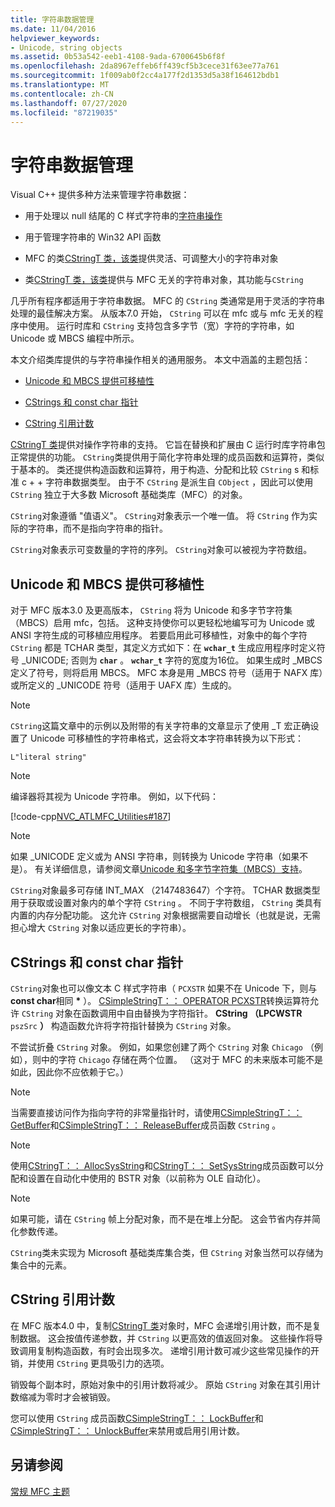```yaml
---
title: 字符串数据管理
ms.date: 11/04/2016
helpviewer_keywords:
- Unicode, string objects
ms.assetid: 0b53a542-eeb1-4108-9ada-6700645b6f8f
ms.openlocfilehash: 2da8967effeb6ff439cf5b3cece31f63ee77a761
ms.sourcegitcommit: 1f009ab0f2cc4a177f2d1353d5a38f164612bdb1
ms.translationtype: MT
ms.contentlocale: zh-CN
ms.lasthandoff: 07/27/2020
ms.locfileid: "87219035"
---
```

# <a name="string-data-management"></a>字符串数据管理

Visual C++ 提供多种方法来管理字符串数据：

- 用于处理以 null 结尾的 C 样式字符串的[字符串操作](../c-runtime-library/string-manipulation-crt.md)

- 用于管理字符串的 Win32 API 函数

- MFC 的类[CStringT 类，该类](../atl-mfc-shared/reference/cstringt-class.md)提供灵活、可调整大小的字符串对象

- 类[CStringT 类，该类](../atl-mfc-shared/reference/cstringt-class.md)提供与 MFC 无关的字符串对象，其功能与`CString`

几乎所有程序都适用于字符串数据。 MFC 的 `CString` 类通常是用于灵活的字符串处理的最佳解决方案。 从版本7.0 开始， `CString` 可以在 mfc 或与 mfc 无关的程序中使用。 运行时库和 `CString` 支持包含多字节（宽）字符的字符串，如 Unicode 或 MBCS 编程中所示。

本文介绍类库提供的与字符串操作相关的通用服务。 本文中涵盖的主题包括：

- [Unicode 和 MBCS 提供可移植性](#_core_unicode_and_mbcs_provide_portability)

- [CStrings 和 const char 指针](#_core_cstrings_and_const_char_pointers)

- [CString 引用计数](#_core_cstring_reference_counting)

[CStringT 类](../atl-mfc-shared/reference/cstringt-class.md)提供对操作字符串的支持。 它旨在替换和扩展由 C 运行时库字符串包正常提供的功能。 `CString`类提供用于简化字符串处理的成员函数和运算符，类似于基本的。 类还提供构造函数和运算符，用于构造、分配和比较 `CString` s 和标准 c + + 字符串数据类型。 由于不 `CString` 是派生自 `CObject` ，因此可以使用 `CString` 独立于大多数 Microsoft 基础类库（MFC）的对象。

`CString`对象遵循 "值语义"。 `CString`对象表示一个唯一值。 将 `CString` 作为实际的字符串，而不是指向字符串的指针。

`CString`对象表示可变数量的字符的序列。 `CString`对象可以被视为字符数组。

## <a name="unicode-and-mbcs-provide-portability"></a><a name="_core_unicode_and_mbcs_provide_portability"></a>Unicode 和 MBCS 提供可移植性

对于 MFC 版本3.0 及更高版本， `CString` 将为 Unicode 和多字节字符集（MBCS）启用 mfc，包括。 这种支持使你可以更轻松地编写可为 Unicode 或 ANSI 字符生成的可移植应用程序。 若要启用此可移植性，对象中的每个字符 `CString` 都是 TCHAR 类型，其定义方式如下：在 **`wchar_t`** 生成应用程序时定义符号 _UNICODE; 否则为 **`char`** 。 **`wchar_t`** 字符的宽度为16位。 如果生成时 _MBCS 定义了符号，则将启用 MBCS。 MFC 本身是用 _MBCS 符号（适用于 NAFX 库）或所定义的 _UNICODE 符号（适用于 UAFX 库）生成的。

> [!NOTE]
> `CString`这篇文章中的示例以及附带的有关字符串的文章显示了使用 _T 宏正确设置了 Unicode 可移植性的字符串格式，这会将文本字符串转换为以下形式：

`L"literal string"`

> [!NOTE]
> 编译器将其视为 Unicode 字符串。 例如，以下代码：

[!code-cpp[NVC_ATLMFC_Utilities#187](../atl-mfc-shared/codesnippet/cpp/string-data-management_1.cpp)]

> [!NOTE]
> 如果 _UNICODE 定义或为 ANSI 字符串，则转换为 Unicode 字符串（如果不是）。 有关详细信息，请参阅文章[Unicode 和多字节字符集（MBCS）支持](../atl-mfc-shared/unicode-and-multibyte-character-set-mbcs-support.md)。

`CString`对象最多可存储 INT_MAX （2147483647）个字符。 TCHAR 数据类型用于获取或设置对象内的单个字符 `CString` 。 不同于字符数组， `CString` 类具有内置的内存分配功能。 这允许 `CString` 对象根据需要自动增长（也就是说，无需担心增大 `CString` 对象以适应更长的字符串）。

## <a name="cstrings-and-const-char-pointers"></a><a name="_core_cstrings_and_const_char_pointers"></a>CStrings 和 const char 指针

`CString`对象也可以像文本 C 样式字符串（ `PCXSTR` 如果不在 Unicode 下，则与**const char**相同 <strong>\*</strong> ）。 [CSimpleStringT：： OPERATOR PCXSTR](../atl-mfc-shared/reference/csimplestringt-class.md#operator_pcxstr)转换运算符允许 `CString` 对象在函数调用中自由替换为字符指针。 **CString （LPCWSTR** `pszSrc` **）** 构造函数允许将字符指针替换为 `CString` 对象。

不尝试折叠 `CString` 对象。 例如，如果您创建了两个 `CString` 对象 `Chicago` （例如），则中的字符 `Chicago` 存储在两个位置。 （这对于 MFC 的未来版本可能不是如此，因此你不应依赖于它。）

> [!NOTE]
> 当需要直接访问作为指向字符的非常量指针时，请使用[CSimpleStringT：： GetBuffer](../atl-mfc-shared/reference/csimplestringt-class.md#getbuffer)和[CSimpleStringT：： ReleaseBuffer](../atl-mfc-shared/reference/csimplestringt-class.md#releasebuffer)成员函数 `CString` 。

> [!NOTE]
> 使用[CStringT：： AllocSysString](../atl-mfc-shared/reference/cstringt-class.md#allocsysstring)和[CStringT：： SetSysString](../atl-mfc-shared/reference/cstringt-class.md#setsysstring)成员函数可以分配和设置在自动化中使用的 BSTR 对象（以前称为 OLE 自动化）。

> [!NOTE]
> 如果可能，请在 `CString` 帧上分配对象，而不是在堆上分配。 这会节省内存并简化参数传递。

`CString`类未实现为 Microsoft 基础类库集合类，但 `CString` 对象当然可以存储为集合中的元素。

## <a name="cstring-reference-counting"></a><a name="_core_cstring_reference_counting"></a>CString 引用计数

在 MFC 版本4.0 中，复制[CStringT 类](../atl-mfc-shared/reference/cstringt-class.md)对象时，MFC 会递增引用计数，而不是复制数据。 这会按值传递参数，并 `CString` 以更高效的值返回对象。 这些操作将导致调用复制构造函数，有时会出现多次。 递增引用计数可减少这些常见操作的开销，并使用 `CString` 更具吸引力的选项。

销毁每个副本时，原始对象中的引用计数将减少。 原始 `CString` 对象在其引用计数缩减为零时才会被销毁。

您可以使用 `CString` 成员函数[CSimpleStringT：： LockBuffer](../atl-mfc-shared/reference/csimplestringt-class.md#lockbuffer)和[CSimpleStringT：： UnlockBuffer](../atl-mfc-shared/reference/csimplestringt-class.md#unlockbuffer)来禁用或启用引用计数。

## <a name="see-also"></a>另请参阅

[常规 MFC 主题](../mfc/general-mfc-topics.md)
